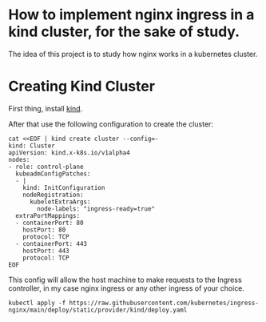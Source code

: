 # How to implement nginx ingress in a kind cluster, for the sake of study.
 
The idea of this project is to study how nginx works in a kubernetes cluster.

# Creating Kind Cluster

First thing, install [kind](https://kind.sigs.k8s.io/docs/user/quick-start/#installation).

After that use the following configuration to create the cluster:

```
cat <<EOF | kind create cluster --config=-
kind: Cluster
apiVersion: kind.x-k8s.io/v1alpha4
nodes:
- role: control-plane
  kubeadmConfigPatches:
  - |
    kind: InitConfiguration
    nodeRegistration:
      kubeletExtraArgs:
        node-labels: "ingress-ready=true"
  extraPortMappings:
  - containerPort: 80
    hostPort: 80
    protocol: TCP
  - containerPort: 443
    hostPort: 443
    protocol: TCP
EOF
```


This config will allow the host machine to make requests to the Ingress controller, in my case nginx ingress or any other ingress of your choice.

```
kubectl apply -f https://raw.githubusercontent.com/kubernetes/ingress-nginx/main/deploy/static/provider/kind/deploy.yaml
```

